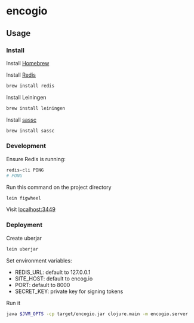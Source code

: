 # encogio

## Usage

### Install

Install [Homebrew](https://brew.sh)

Install [Redis](https://gist.github.com/tomysmile/1b8a321e7c58499ef9f9441b2faa0aa8)

```sh
brew install redis
```

Install Leiningen

```sh
brew install leiningen
```

Install [sassc](https://github.com/sass/sassc)

```sh
brew install sassc
```

### Development

Ensure Redis is running:

```sh
redis-cli PING
# PONG
```

Run this command on the project directory

```sh
lein figwheel
```

Visit [localhost:3449](http://localhost:3449)

### Deployment

Create uberjar

```sh
lein uberjar
```

Set environment variables:
 - REDIS_URL: default to 127.0.0.1
 - SITE_HOST: default to encog.io
 - PORT: default to 8000
 - SECRET_KEY: private key for signing tokens

Run it

```sh
java $JVM_OPTS -cp target/encogio.jar clojure.main -m encogio.server
```
